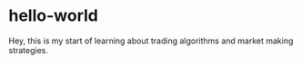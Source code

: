 # hello-world

Hey, this is my start of learning about trading algorithms and market making strategies.
